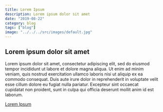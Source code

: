 ```yaml
---
title: Lorem Ipsum
description: Lorem ipsum dolor sit amet
date: "2019-08-22"
category: blog
tags: ["blog"]
image: "../../../src/images/default.jpg"
---
```


## Lorem ipsum dolor sit amet

Lorem ipsum dolor sit amet, consectetur adipiscing elit, sed do eiusmod tempor incididunt ut labore et dolore magna aliqua. Ut enim ad minim veniam, quis nostrud exercitation ullamco laboris nisi ut aliquip ex ea commodo consequat. Duis aute irure dolor in reprehenderit in voluptate velit esse cillum dolore eu fugiat nulla pariatur. Excepteur sint occaecat cupidatat non proident, sunt in culpa qui officia deserunt mollit anim id est laborum.

[Lorem Ipsum](https://www.lipsum.com/)
